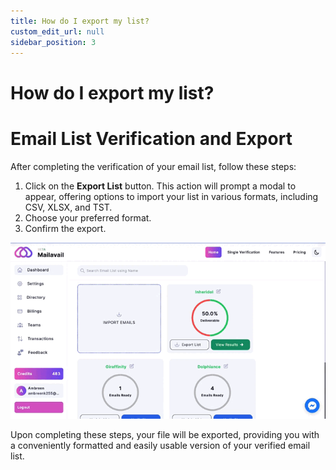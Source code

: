 ```yaml
---
title: How do I export my list?
custom_edit_url: null
sidebar_position: 3
---
```


# How do I export my list?

# Email List Verification and Export
After completing the verification of your email list, follow these steps:

1. Click on the **Export List** button.
   This action will prompt a modal to appear, offering options to import your list in various formats, including CSV, XLSX, and TST.
2. Choose your preferred format.
3. Confirm the export.

![image](img/export_list.gif)

Upon completing these steps, your file will be exported, providing you with a conveniently formatted and easily usable version of your verified email list.